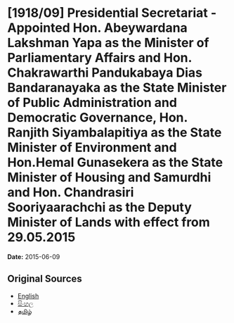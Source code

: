 # [1918/09] Presidential Secretariat - Appointed Hon. Abeywardana Lakshman Yapa as the Minister of Parliamentary Affairs and Hon. Chakrawarthi Pandukabaya Dias Bandaranayaka as the State Minister of Public Administration and Democratic Governance, Hon. Ranjith Siyambalapitiya as the State Minister of Environment and Hon.Hemal Gunasekera as the State Minister of Housing and Samurdhi and Hon. Chandrasiri Sooriyaarachchi as the Deputy Minister of Lands with effect from 29.05.2015

**Date:** 2015-06-09

## Original Sources

- [English](https://documents.gov.lk/view/extra-gazettes/2015/6/1918-09_E.pdf)
- [සිංහල](https://documents.gov.lk/view/extra-gazettes/2015/6/1918-09_S.pdf)
- [தமிழ்](https://documents.gov.lk/view/extra-gazettes/2015/6/1918-09_T.pdf)
